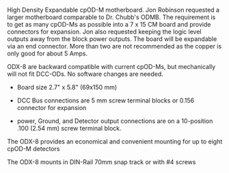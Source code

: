 High Density Expandable cpOD-M motherboard.  Jon Robinson requested a larger motherboard
comparable to Dr. Chubb's ODMB. The requirement is to get as many cpOD-Ms as possible into a 7
x 15 CM board and provide connectors for expansion. Jon also requested keeping the logic 
level outputs away from the block power outputs.  The board will be expandable via an end
connector.  More than two are not recommended as the copper is only good for about 5 Amps.

ODX-8 are backward compatible with current cpOD-Ms, but mechanically will not fit DCC-ODs.
No software changes are needed.

- Board size 2.7" x 5.8" (69x150 mm)

- DCC Bus connections are 5 mm screw terminal blocks or 0.156 connector for expansion

- power, Ground, and Detector output connections are on a 10-position .100 (2.54 mm) screw terminal block.

The ODX-8 provides an economical and convenient mounting for up to eight cpOD-M detectors 

The ODX-8 mounts in DIN-Rail 70mm snap track or with #4 screws
